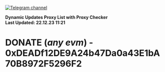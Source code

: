 [![Telegram channel](https://img.shields.io/endpoint?url=https://runkit.io/damiankrawczyk/telegram-badge/branches/master?url=https://t.me/n4z4v0d)](https://t.me/n4z4v0d) 

**Dynamic Updates Proxy List with Proxy Checker**  
**Last Updated: 22.12.23 11:21**

# DONATE (_any evm_) - 0xDEADf12DE9A24b47Da0a43E1bA70B8972F5296F2
